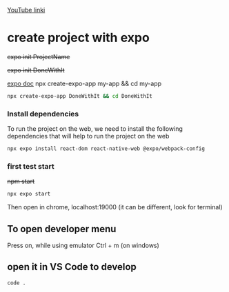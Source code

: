 [YouTube linki](https://youtube.com/watch?v=0-S5a0eXPoc&feature=shares)

#  create project with expo

~~expo init ProjectName~~

~~expo init DoneWithIt~~

[expo doc]([https://youtube.com/watch?v=0-S5a0eXPoc&feature=shares](https://docs.expo.dev/tutorial/create-your-first-app/#install-dependencies))
npx create-expo-app my-app && cd my-app
```.sh
npx create-expo-app DoneWithIt && cd DoneWithIt
```


### Install dependencies
To run the project on the web, we need to install the following dependencies that will help to run the project on the web

```.sh
npx expo install react-dom react-native-web @expo/webpack-config
```

### first test start
~~npm start~~

```.sh
npx expo start
```

Then open in chrome, localhost:19000 (it can be different, look for terminal)

## To open developer menu
Press on, while using emulator 
Ctrl + m (on windows)

## open it in VS Code to develop

```.sh
code .
```




